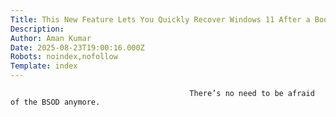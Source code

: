 ```yaml
---
Title: This New Feature Lets You Quickly Recover Windows 11 After a Boot Failure
Description: 
Author: Aman Kumar
Date: 2025-08-23T19:00:16.000Z
Robots: noindex,nofollow
Template: index
---
```


                                            There’s no need to be afraid of the BSOD anymore.
                                        